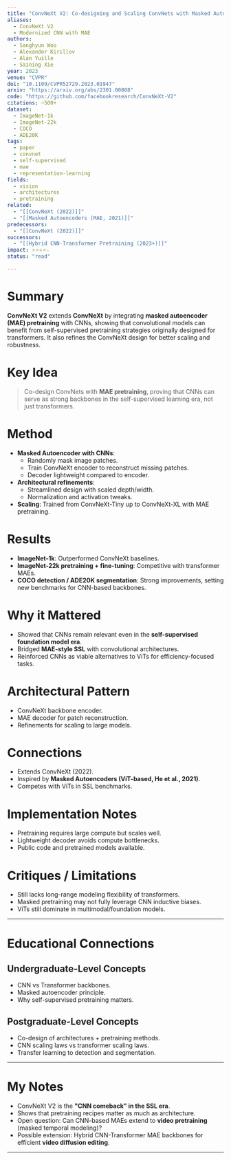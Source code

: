 ```yaml
---
title: "ConvNeXt V2: Co-designing and Scaling ConvNets with Masked Autoencoders (2023)"
aliases:
  - ConvNeXt V2
  - Modernized CNN with MAE
authors:
  - Sanghyun Woo
  - Alexander Kirillov
  - Alan Yuille
  - Saining Xie
year: 2023
venue: "CVPR"
doi: "10.1109/CVPR52729.2023.01947"
arxiv: "https://arxiv.org/abs/2301.00808"
code: "https://github.com/facebookresearch/ConvNeXt-V2"
citations: ~500+
dataset:
  - ImageNet-1k
  - ImageNet-22k
  - COCO
  - ADE20K
tags:
  - paper
  - convnet
  - self-supervised
  - mae
  - representation-learning
fields:
  - vision
  - architectures
  - pretraining
related:
  - "[[ConvNeXt (2022)]]"
  - "[[Masked Autoencoders (MAE, 2021)]]"
predecessors:
  - "[[ConvNeXt (2022)]]"
successors:
  - "[[Hybrid CNN-Transformer Pretraining (2023+)]]"
impact: ⭐⭐⭐⭐☆
status: "read"

---
```


# Summary
**ConvNeXt V2** extends **ConvNeXt** by integrating **masked autoencoder (MAE) pretraining** with CNNs, showing that convolutional models can benefit from self-supervised pretraining strategies originally designed for transformers. It also refines the ConvNeXt design for better scaling and robustness.

# Key Idea
> Co-design ConvNets with **MAE pretraining**, proving that CNNs can serve as strong backbones in the self-supervised learning era, not just transformers.

# Method
- **Masked Autoencoder with CNNs**:  
  - Randomly mask image patches.  
  - Train ConvNeXt encoder to reconstruct missing patches.  
  - Decoder lightweight compared to encoder.  
- **Architectural refinements**:  
  - Streamlined design with scaled depth/width.  
  - Normalization and activation tweaks.  
- **Scaling**: Trained from ConvNeXt-Tiny up to ConvNeXt-XL with MAE pretraining.  

# Results
- **ImageNet-1k**: Outperformed ConvNeXt baselines.  
- **ImageNet-22k pretraining + fine-tuning**: Competitive with transformer MAEs.  
- **COCO detection / ADE20K segmentation**: Strong improvements, setting new benchmarks for CNN-based backbones.  

# Why it Mattered
- Showed that CNNs remain relevant even in the **self-supervised foundation model era**.  
- Bridged **MAE-style SSL** with convolutional architectures.  
- Reinforced CNNs as viable alternatives to ViTs for efficiency-focused tasks.  

# Architectural Pattern
- ConvNeXt backbone encoder.  
- MAE decoder for patch reconstruction.  
- Refinements for scaling to large models.  

# Connections
- Extends ConvNeXt (2022).  
- Inspired by **Masked Autoencoders (ViT-based, He et al., 2021)**.  
- Competes with ViTs in SSL benchmarks.  

# Implementation Notes
- Pretraining requires large compute but scales well.  
- Lightweight decoder avoids compute bottlenecks.  
- Public code and pretrained models available.  

# Critiques / Limitations
- Still lacks long-range modeling flexibility of transformers.  
- Masked pretraining may not fully leverage CNN inductive biases.  
- ViTs still dominate in multimodal/foundation models.  

---

# Educational Connections

## Undergraduate-Level Concepts
- CNN vs Transformer backbones.  
- Masked autoencoder principle.  
- Why self-supervised pretraining matters.  

## Postgraduate-Level Concepts
- Co-design of architectures + pretraining methods.  
- CNN scaling laws vs transformer scaling laws.  
- Transfer learning to detection and segmentation.  

---

# My Notes
- ConvNeXt V2 is the **"CNN comeback" in the SSL era**.  
- Shows that pretraining recipes matter as much as architecture.  
- Open question: Can CNN-based MAEs extend to **video pretraining** (masked temporal modeling)?  
- Possible extension: Hybrid CNN-Transformer MAE backbones for efficient **video diffusion editing**.  

---

